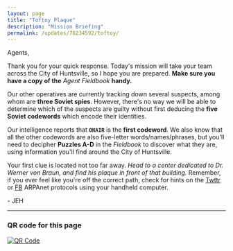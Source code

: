 ```yaml
---
layout: page
title: "Toftoy Plaque"
description: "Mission Briefing"
permalink: /updates/78234592/toftoy/
---
```


Agents,

Thank you for your quick response. Today's mission will take your
team across the City of Huntsville, so I hope you are prepared.
**Make sure you have a copy of the** *Agent Fieldbook*
**handy.**

Our other operatives are currently tracking down several suspects,
among whom are **three Soviet spies**. However, there's no way
we will be able to determine which of the suspects are guilty without
first deducing the **five Soviet codewords** which encode their
identities.

Our intelligence reports that **`ONAIR`** is the **first codeword**.
We also know that all the other codewords
are also five-letter words/names/phrases, but you'll need to decipher
**Puzzles A-D** in the *Fieldbook* to discover what they are, using information you'll
find around the City of Huntsville.

Your first clue is located not too far away.
*Head to a center dedicated to Dr. Werner von Braun, and find his
plaque in front of that building.* Remember, if you ever
feel like you're off the correct path, check for hints on the
[Twttr][Twitter] or [FB][Facebook] ARPAnet protocols using your
handheld computer.

[Twitter]: http://twitter.com/EscapePodGame/
[Facebook]: http://fb.com/EscapePodGame/

\- JEH

---

### QR code for this page

[![QR Code][qrcode]][qrcode]

[qrcode]: https://api.qrserver.com/v1/create-qr-code/?size=300x300&data=http://ephunt16.clontz.org/updates/78234592/toftoy/
